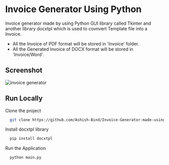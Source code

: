 # Invoice Generator Using Python

Invoice generator made by using Python GUI library called Tkinter and another library docxtpl which is used to covnvert Template file into a Invoice.

- All the Invoice of PDF format will be stored in 'Invoice' folder.
- All the Generated Invoice of DOCX format will be stored in 'Invoice/Word'.

## Screenshot

![invoice generator](https://user-images.githubusercontent.com/121487855/229485625-0aaff6d5-c1ee-4a74-b6da-f2cd672d6a96.png)

## Run Locally

Clone the project

```bash
  git clone https://github.com/Ashish-Bind/Invoice-Generator-made-using-Python-Tkinter.git
```

Install docxtpl library

```bash
  pip install docxtpl
```

Run the Application

```bash
  python main.py
```
